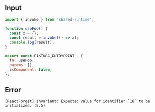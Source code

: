
## Input

```javascript
import { invoke } from "shared-runtime";

function useFoo() {
  const x = {};
  const result = invoke(() => x);
  console.log(result);
}

export const FIXTURE_ENTRYPOINT = {
  fn: useFoo,
  params: [],
  isComponent: false,
};

```


## Error

```
[ReactForget] Invariant: Expected value for identifier `16` to be initialized. (5:5)
```
          
      
